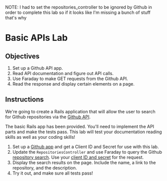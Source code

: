 NOTE: I had to set the repositories_controller to be ignored by Github in order to complete this lab so if it looks like I'm missing a bunch of stuff that's why

# Basic APIs Lab

## Objectives

  1. Set up a Github API app.
  2. Read API documentation and figure out API calls.
  3. Use Faraday to make GET requests from the Github API.
  4. Read the response and display certain elements on a page.

## Instructions

We're going to create a Rails application that will allow the user to
search for Github repositories via the [Github API](https://developer.github.com/v3/).

The basic Rails app has been provided. You'll need to implement the API
parts and make the tests pass. This lab will test your documentation
reading skills as well as your coding skills!

1. Set up a [Github app](https://github.com/settings/developers) and get a Client ID and Secret for use with
   this lab.
2. Update the `RepositoriesController` and use Faraday to query the Github
   [repository search](https://developer.github.com/v3/search/#search-repositories). Use your [client ID and secret](https://developer.github.com/v3/#increasing-the-unauthenticated-rate-limit-for-oauth-applications) for the request.
3. Display the search results on the page. Include the name, a link to
   the repository, and the description.
4. Try it out, and make sure all tests pass!

